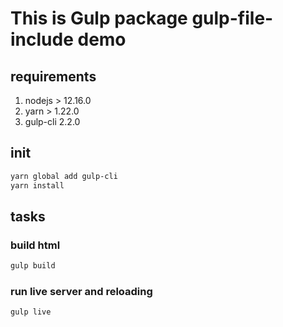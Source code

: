 # This is Gulp package gulp-file-include demo

## requirements

1. nodejs > 12.16.0
2. yarn > 1.22.0
3. gulp-cli 2.2.0

## init

```bash
yarn global add gulp-cli
yarn install
```

## tasks

### build html

```bash
gulp build
```

### run live server and reloading

```bash
gulp live
```
